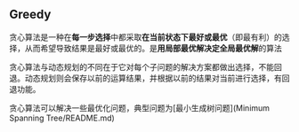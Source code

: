 ## Greedy

贪心算法是一种在**每一步选择**中都采取**在当前状态下最好或最优**（即最有利）的选择，从而希望导致结果是最好或最优的。是**用局部最优解决定全局最优解**的算法

贪心算法与动态规划的不同在于它对每个子问题的解决方案都做出选择，不能回退。动态规划则会保存以前的运算结果，并根据以前的结果对当前进行选择，有回退功能。

贪心算法可以解决一些最优化问题，典型问题为[最小生成树问题](Minimum Spanning Tree/README.md)

